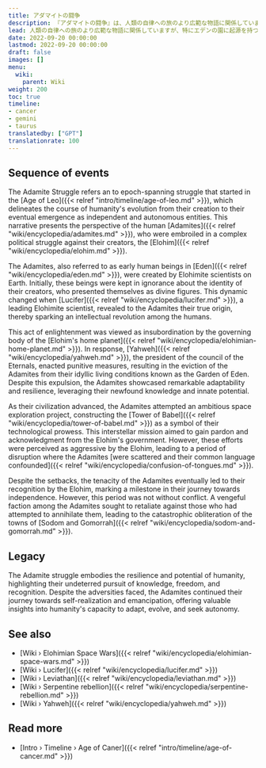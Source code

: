 ```yaml
---
title: アダマイトの闘争
description: 『アダマイトの闘争』は、人類の自律への旅のより広範な物語に関係していますが、特にエデンの園に起源を持つユニークな人類コミュニティであるアダマイトの経験に焦点を当てています。このコミュニティは、サーペントとして知られる反抗的なエロヒム派との連携を通じて、ハイブリッドの子孫を生み出しました。これらの子孫はアダマイトのコミュニティに統合され、混成アダマイトと非混成アダマイトの両方から構成される統一的でありながらも明確なグループを形成し、彼らは共同して創造者であるエロヒムからの知的および政治的解放を目指して努力し、啓蒙、反乱、報復の段階を経ながら、承認と独立を追求し続けます。
lead: 人類の自律への旅のより広範な物語に関係していますが、特にエデンの園に起源を持つユニークな人類コミュニティであるアダマイトの経験に焦点を当てています。このコミュニティは、サーペントとして知られる反抗的なエロヒム派との連携を通じて、ハイブリッドの子孫を生み出しました。これらの子孫はアダマイトのコミュニティに統合され、混成アダマイトと非混成アダマイトの両方から構成される統一的でありながらも明確なグループを形成し、彼らは共同して創造者であるエロヒムからの知的および政治的解放を目指して努力し、啓発、反乱、報復の段階を経ながら、承認と独立を追求し続けます。
date: 2022-09-20 00:00:00
lastmod: 2022-09-20 00:00:00
draft: false
images: []
menu:
  wiki:
    parent: Wiki
weight: 200
toc: true
timeline:
- cancer
- gemini
- taurus
translatedby: ["GPT"]
translationrate: 100
---
```


## Sequence of events

The Adamite Struggle refers an to epoch-spanning struggle that started in the [Age of Leo]({{< relref "intro/timeline/age-of-leo.md" >}}), which delineates the course of humanity's evolution from their creation to their eventual emergence as independent and autonomous entities. This narrative presents the perspective of the human [Adamites]({{< relref "wiki/encyclopedia/adamites.md" >}}), who were embroiled in a complex political struggle against their creators, the [Elohim]({{< relref "wiki/encyclopedia/elohim.md" >}}).

The Adamites, also referred to as early human beings in [Eden]({{< relref "wiki/encyclopedia/eden.md" >}}), were created by Elohimite scientists on Earth. Initially, these beings were kept in ignorance about the identity of their creators, who presented themselves as divine figures. This dynamic changed when [Lucifer]({{< relref "wiki/encyclopedia/lucifer.md" >}}), a leading Elohimite scientist, revealed to the Adamites their true origin, thereby sparking an intellectual revolution among the humans.

This act of enlightenment was viewed as insubordination by the governing body of the [Elohim\'s home planet]({{< relref "wiki/encyclopedia/elohimian-home-planet.md" >}}). In response, [Yahweh]({{< relref "wiki/encyclopedia/yahweh.md" >}}), the president of the council of the Eternals, enacted punitive measures, resulting in the eviction of the Adamites from their idyllic living conditions known as the Garden of Eden. Despite this expulsion, the Adamites showcased remarkable adaptability and resilience, leveraging their newfound knowledge and innate potential.

As their civilization advanced, the Adamites attempted an ambitious space exploration project, constructing the [Tower of Babel]({{< relref "wiki/encyclopedia/tower-of-babel.md" >}}) as a symbol of their technological prowess. This interstellar mission aimed to gain pardon and acknowledgment from the Elohim's government. However, these efforts were perceived as aggressive by the Elohim, leading to a period of disruption where the Adamites [were scattered and their common language confounded]({{< relref "wiki/encyclopedia/confusion-of-tongues.md" >}}).

Despite the setbacks, the tenacity of the Adamites eventually led to their recognition by the Elohim, marking a milestone in their journey towards independence. However, this period was not without conflict. A vengeful faction among the Adamites sought to retaliate against those who had attempted to annihilate them, leading to the catastrophic obliteration of the towns of [Sodom and Gomorrah]({{< relref "wiki/encyclopedia/sodom-and-gomorrah.md" >}}).

## Legacy

The Adamite struggle embodies the resilience and potential of humanity, highlighting their undeterred pursuit of knowledge, freedom, and recognition. Despite the adversities faced, the Adamites continued their journey towards self-realization and emancipation, offering valuable insights into humanity's capacity to adapt, evolve, and seek autonomy.

## See also

- [Wiki › Elohimian Space Wars]({{< relref "wiki/encyclopedia/elohimian-space-wars.md" >}})
- [Wiki › Lucifer]({{< relref "wiki/encyclopedia/lucifer.md" >}})
- [Wiki › Leviathan]({{< relref "wiki/encyclopedia/leviathan.md" >}})
- [Wiki › Serpentine rebellion]({{< relref "wiki/encyclopedia/serpentine-rebellion.md" >}})
- [Wiki › Yahweh]({{< relref "wiki/encyclopedia/yahweh.md" >}})

## Read more

- [Intro › Timeline › Age of Caner]({{< relref "intro/timeline/age-of-cancer.md" >}})
